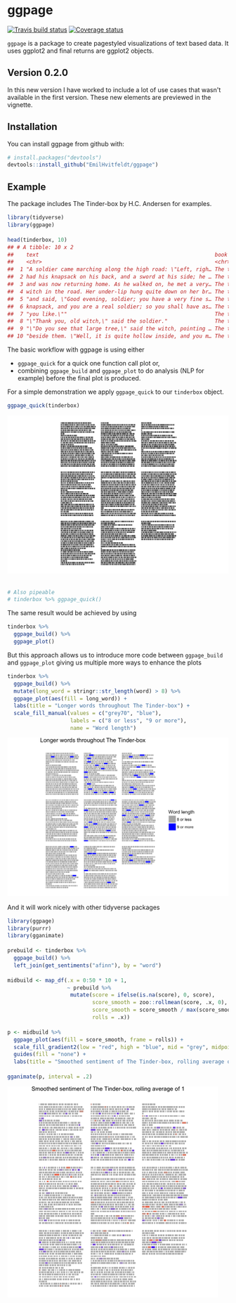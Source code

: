 
ggpage
======

[![Travis build status](https://travis-ci.org/EmilHvitfeldt/ggpage.svg?branch=master)](https://travis-ci.org/EmilHvitfeldt/ggpage) [![Coverage status](https://codecov.io/gh/EmilHvitfeldt/ggpage/branch/master/graph/badge.svg)](https://codecov.io/github/EmilHvitfeldt/ggpage?branch=master)

`ggpage` is a package to create pagestyled visualizations of text based data. It uses ggplot2 and final returns are ggplot2 objects.

Version 0.2.0
-------------

In this new version I have worked to include a lot of use cases that wasn't available in the first version. These new elements are previewed in the vignette.

Installation
------------

You can install ggpage from github with:

``` r
# install.packages("devtools")
devtools::install_github("EmilHvitfeldt/ggpage")
```

Example
-------

The package includes The Tinder-box by H.C. Andersen for examples.

``` r
library(tidyverse)
library(ggpage)

head(tinderbox, 10)
## # A tibble: 10 x 2
##    text                                                        book       
##    <chr>                                                       <chr>      
##  1 "A soldier came marching along the high road: \"Left, righ… The tinder…
##  2 had his knapsack on his back, and a sword at his side; he … The tinder…
##  3 and was now returning home. As he walked on, he met a very… The tinder…
##  4 witch in the road. Her under-lip hung quite down on her br… The tinder…
##  5 "and said, \"Good evening, soldier; you have a very fine s… The tinder…
##  6 knapsack, and you are a real soldier; so you shall have as… The tinder…
##  7 "you like.\""                                               The tinder…
##  8 "\"Thank you, old witch,\" said the soldier."               The tinder…
##  9 "\"Do you see that large tree,\" said the witch, pointing … The tinder…
## 10 "beside them. \"Well, it is quite hollow inside, and you m… The tinder…
```

The basic workflow with ggpage is using either

-   `ggpage_quick` for a quick one function call plot or,
-   combining `ggpage_build` and `ggpage_plot` to do analysis (NLP for example) before the final plot is produced.

For a simple demonstration we apply `ggpage_quick` to our `tinderbox` object.

``` r
ggpage_quick(tinderbox)
```

<img src="man/figures/README-unnamed-chunk-3-1.png" width="672" />

``` r

# Also pipeable
# tinderbox %>% ggpage_quick()
```

The same result would be achieved by using

``` r
tinderbox %>% 
  ggpage_build() %>% 
  ggpage_plot()
```

But this approach allows us to introduce more code between `ggpage_build` and `ggpage_plot` giving us multiple more ways to enhance the plots

``` r
tinderbox %>%
  ggpage_build() %>%
  mutate(long_word = stringr::str_length(word) > 8) %>%
  ggpage_plot(aes(fill = long_word)) +
  labs(title = "Longer words throughout The Tinder-box") +
  scale_fill_manual(values = c("grey70", "blue"),
                    labels = c("8 or less", "9 or more"),
                    name = "Word length")
```

<img src="man/figures/README-unnamed-chunk-5-1.png" width="672" />

And it will work nicely with other tidyverse packages

``` r
library(ggpage)
library(purrr)
library(gganimate)

prebuild <- tinderbox %>%
  ggpage_build() %>%
  left_join(get_sentiments("afinn"), by = "word") 

midbuild <- map_df(.x = 0:50 * 10 + 1,
                   ~ prebuild %>% 
                    mutate(score = ifelse(is.na(score), 0, score), 
                           score_smooth = zoo::rollmean(score, .x, 0),
                           score_smooth = score_smooth / max(score_smooth),
                           rolls = .x))

p <- midbuild %>%
  ggpage_plot(aes(fill = score_smooth, frame = rolls)) +
  scale_fill_gradient2(low = "red", high = "blue", mid = "grey", midpoint = 0) +
  guides(fill = "none") +
  labs(title = "Smoothed sentiment of The Tinder-box, rolling average of")

gganimate(p, interval = .2)
```

![](man/figures/README-gif.gif)
